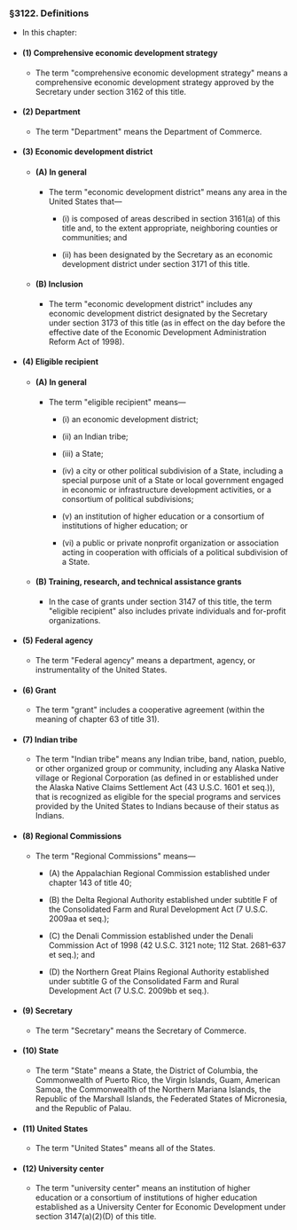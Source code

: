 ### §3122. Definitions
* In this chapter:

* #### (1) Comprehensive economic development strategy
  * The term "comprehensive economic development strategy" means a comprehensive economic development strategy approved by the Secretary under section 3162 of this title.

* #### (2) Department
  * The term "Department" means the Department of Commerce.

* #### (3) Economic development district
  * #### (A) In general
    * The term "economic development district" means any area in the United States that—

      * (i) is composed of areas described in section 3161(a) of this title and, to the extent appropriate, neighboring counties or communities; and

      * (ii) has been designated by the Secretary as an economic development district under section 3171 of this title.

  * #### (B) Inclusion
    * The term "economic development district" includes any economic development district designated by the Secretary under section 3173 of this title (as in effect on the day before the effective date of the Economic Development Administration Reform Act of 1998).

* #### (4) Eligible recipient
  * #### (A) In general
    * The term "eligible recipient" means—

      * (i) an economic development district;

      * (ii) an Indian tribe;

      * (iii) a State;

      * (iv) a city or other political subdivision of a State, including a special purpose unit of a State or local government engaged in economic or infrastructure development activities, or a consortium of political subdivisions;

      * (v) an institution of higher education or a consortium of institutions of higher education; or

      * (vi) a public or private nonprofit organization or association acting in cooperation with officials of a political subdivision of a State.

  * #### (B) Training, research, and technical assistance grants
    * In the case of grants under section 3147 of this title, the term "eligible recipient" also includes private individuals and for-profit organizations.

* #### (5) Federal agency
  * The term "Federal agency" means a department, agency, or instrumentality of the United States.

* #### (6) Grant
  * The term "grant" includes a cooperative agreement (within the meaning of chapter 63 of title 31).

* #### (7) Indian tribe
  * The term "Indian tribe" means any Indian tribe, band, nation, pueblo, or other organized group or community, including any Alaska Native village or Regional Corporation (as defined in or established under the Alaska Native Claims Settlement Act (43 U.S.C. 1601 et seq.)), that is recognized as eligible for the special programs and services provided by the United States to Indians because of their status as Indians.

* #### (8) Regional Commissions
  * The term "Regional Commissions" means—

    * (A) the Appalachian Regional Commission established under chapter 143 of title 40;

    * (B) the Delta Regional Authority established under subtitle F of the Consolidated Farm and Rural Development Act (7 U.S.C. 2009aa et seq.);

    * (C) the Denali Commission established under the Denali Commission Act of 1998 (42 U.S.C. 3121 note; 112 Stat. 2681–637 et seq.); and

    * (D) the Northern Great Plains Regional Authority established under subtitle G of the Consolidated Farm and Rural Development Act (7 U.S.C. 2009bb et seq.).

* #### (9) Secretary
  * The term "Secretary" means the Secretary of Commerce.

* #### (10) State
  * The term "State" means a State, the District of Columbia, the Commonwealth of Puerto Rico, the Virgin Islands, Guam, American Samoa, the Commonwealth of the Northern Mariana Islands, the Republic of the Marshall Islands, the Federated States of Micronesia, and the Republic of Palau.

* #### (11) United States
  * The term "United States" means all of the States.

* #### (12) University center
  * The term "university center" means an institution of higher education or a consortium of institutions of higher education established as a University Center for Economic Development under section 3147(a)(2)(D) of this title.